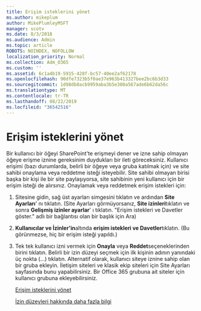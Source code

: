 ```yaml
---
title: Erişim isteklerini yönet
ms.author: mikeplum
author: MikePlumleyMSFT
manager: scotv
ms.date: 8/3/2018
ms.audience: Admin
ms.topic: article
ROBOTS: NOINDEX, NOFOLLOW
localization_priority: Normal
ms.collection: Adm_O365
ms.custom: ''
ms.assetid: 6c1a4b19-5915-428f-bc57-40ee2af62178
ms.openlocfilehash: 90dfe7323b5f0ae37e963b413327bee2bc6b3d33
ms.sourcegitcommit: 1d98db8acb9959aba3b5e308a567ade6b62da56c
ms.translationtype: MT
ms.contentlocale: tr-TR
ms.lasthandoff: 08/22/2019
ms.locfileid: "36542516"
---
```

# <a name="manage-access-requests"></a>Erişim isteklerini yönet

Bir kullanıcı bir öğeyi SharePoint'te erişmeyi dener ve izne sahip olmayan öğeye erişme iznine gereksinim duydukları bir ileti göreceksiniz. Kullanıcı erişimi (bazı durumlarda, belirli bir öğeye veya gruba katılmak için) ve site sahibi onaylama veya reddetme isteği isteyebilir. Site sahibi olmayan birisi başka bir kişi ile bir site paylaşıyorsa, site sahibinin yeni kullanıcı için bir erişim isteği de alırsınız. Onaylamak veya reddetmek erişim istekleri için:
  
1. Sitesine gidin, sağ üst ayarları simgesini tıklatın ve ardından **Site Ayarları**' nı tıklatın. (Site Ayarları görmüyorsanız, **Site izinleri**tıklatın ve sonra **Gelişmiş izinler ayarlar**' ı tıklatın. "Erişim istekleri ve Davetler göster." adlı bir bağlantısı olan bir başlık için Ara)
    
2. **Kullanıcılar ve İzinler'in**altında **erişim istekleri ve Davetler**tıklatın. (Bu görünmezse, hiç bir erişim isteği yapıldı.)
    
3. Tek tek kullanıcı izni vermek için **Onayla** veya **Reddet**seçeneklerinden birini tıklatın. Belirli bir izin düzeyi seçmek için ilk kişinin adının yanındaki üç nokta (...) tıklatın. Alternatif olarak, kullanıcı siteye iznine sahip olan bir gruba ekleyin. İletişim siteleri ve klasik ekip siteleri için Site Ayarları sayfasında bunu yapabilirsiniz. Bir Office 365 grubuna ait siteler için kullanıcı grubuna ekleyebilirsiniz.
    
    [Erişim isteklerini yönet](https://go.microsoft.com/fwlink/?linkid=2008747)
    
    [İzin düzeyleri hakkında daha fazla bilgi](https://go.microsoft.com/fwlink/?linkid=867071)
    

